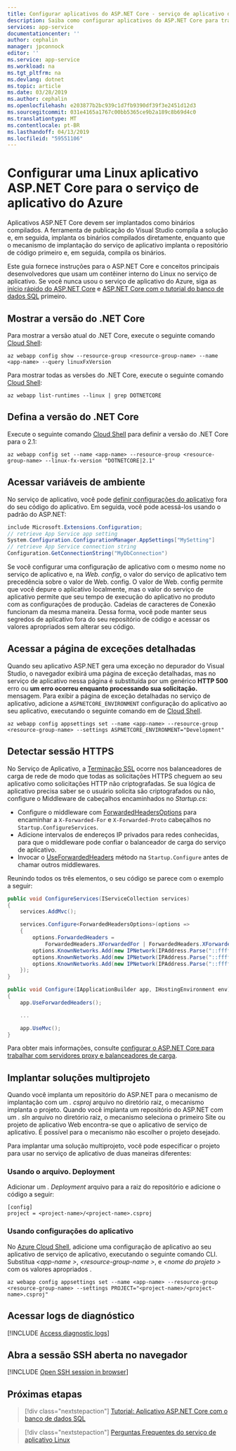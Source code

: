 ```yaml
---
title: Configurar aplicativos do ASP.NET Core - serviço de aplicativo do Azure | Microsoft Docs
description: Saiba como configurar aplicativos do ASP.NET Core para trabalhar no serviço de aplicativo do Azure
services: app-service
documentationcenter: ''
author: cephalin
manager: jpconnock
editor: ''
ms.service: app-service
ms.workload: na
ms.tgt_pltfrm: na
ms.devlang: dotnet
ms.topic: article
ms.date: 03/28/2019
ms.author: cephalin
ms.openlocfilehash: e203877b2bc939c1d7fb9390df39f3e2451d12d3
ms.sourcegitcommit: 031e4165a1767c00bb5365ce9b2a189c8b69d4c0
ms.translationtype: MT
ms.contentlocale: pt-BR
ms.lasthandoff: 04/13/2019
ms.locfileid: "59551106"
---
```

# <a name="configure-a-linux-aspnet-core-app-for-azure-app-service"></a>Configurar uma Linux aplicativo ASP.NET Core para o serviço de aplicativo do Azure

Aplicativos ASP.NET Core devem ser implantados como binários compilados. A ferramenta de publicação do Visual Studio compila a solução e, em seguida, implanta os binários compilados diretamente, enquanto que o mecanismo de implantação do serviço de aplicativo implanta o repositório de código primeiro e, em seguida, compila os binários.

Este guia fornece instruções para o ASP.NET Core e conceitos principais desenvolvedores que usam um contêiner interno do Linux no serviço de aplicativo. Se você nunca usou o serviço de aplicativo do Azure, siga as [início rápido do ASP.NET Core](quickstart-dotnetcore.md) e [ASP.NET Core com o tutorial do banco de dados SQL](tutorial-dotnetcore-sqldb-app.md) primeiro.

## <a name="show-net-core-version"></a>Mostrar a versão do .NET Core

Para mostrar a versão atual do .NET Core, execute o seguinte comando [Cloud Shell](https://shell.azure.com):

```azurecli-interactive
az webapp config show --resource-group <resource-group-name> --name <app-name> --query linuxFxVersion
```

Para mostrar todas as versões do .NET Core, execute o seguinte comando [Cloud Shell](https://shell.azure.com):

```azurecli-interactive
az webapp list-runtimes --linux | grep DOTNETCORE
```

## <a name="set-net-core-version"></a>Defina a versão do .NET Core

Execute o seguinte comando [Cloud Shell](https://shell.azure.com) para definir a versão do .NET Core para o 2.1:

```azurecli-interactive
az webapp config set --name <app-name> --resource-group <resource-group-name> --linux-fx-version "DOTNETCORE|2.1"
```

## <a name="access-environment-variables"></a>Acessar variáveis de ambiente

No serviço de aplicativo, você pode [definir configurações do aplicativo](../web-sites-configure.md?toc=%2fazure%2fapp-service%2fcontainers%2ftoc.json#app-settings) fora do seu código do aplicativo. Em seguida, você pode acessá-los usando o padrão do ASP.NET:

```csharp
include Microsoft.Extensions.Configuration;
// retrieve App Service app setting
System.Configuration.ConfigurationManager.AppSettings["MySetting"]
// retrieve App Service connection string
Configuration.GetConnectionString("MyDbConnection")
```

Se você configurar uma configuração de aplicativo com o mesmo nome no serviço de aplicativo e, na *Web. config*, o valor do serviço de aplicativo tem precedência sobre o valor de Web. config. O valor de Web. config permite que você depure o aplicativo localmente, mas o valor do serviço de aplicativo permite que seu tempo de execução do aplicativo no produto com as configurações de produção. Cadeias de caracteres de Conexão funcionam da mesma maneira. Dessa forma, você pode manter seus segredos de aplicativo fora do seu repositório de código e acessar os valores apropriados sem alterar seu código.

## <a name="get-detailed-exceptions-page"></a>Acessar a página de exceções detalhadas

Quando seu aplicativo ASP.NET gera uma exceção no depurador do Visual Studio, o navegador exibirá uma página de exceção detalhadas, mas no serviço de aplicativo nessa página é substituída por um genérico **HTTP 500** erro ou **um erro ocorreu enquanto processando sua solicitação.** mensagem. Para exibir a página de exceção detalhadas no serviço de aplicativo, adicione a `ASPNETCORE_ENVIRONMENT` configuração do aplicativo ao seu aplicativo, executando o seguinte comando em de <a target="_blank" href="https://shell.azure.com" >Cloud Shell</a>.

```azurecli-interactive
az webapp config appsettings set --name <app-name> --resource-group <resource-group-name> --settings ASPNETCORE_ENVIRONMENT="Development"
```

## <a name="detect-https-session"></a>Detectar sessão HTTPS

No Serviço de Aplicativo, a [Terminação SSL](https://wikipedia.org/wiki/TLS_termination_proxy) ocorre nos balanceadores de carga de rede de modo que todas as solicitações HTTPS cheguem ao seu aplicativo como solicitações HTTP não criptografadas. Se sua lógica de aplicativo precisa saber se o usuário solicita são criptografados ou não, configure o Middleware de cabeçalhos encaminhados no *Startup.cs*:

- Configure o middleware com [ForwardedHeadersOptions](https://docs.microsoft.com/dotnet/api/microsoft.aspnetcore.builder.forwardedheadersoptions) para encaminhar a `X-Forwarded-For` e `X-Forwarded-Proto` cabeçalhos no `Startup.ConfigureServices`.
- Adicione intervalos de endereços IP privados para redes conhecidas, para que o middleware pode confiar o balanceador de carga do serviço de aplicativo.
- Invocar o [UseForwardedHeaders](https://docs.microsoft.com/dotnet/api/microsoft.aspnetcore.builder.forwardedheadersextensions.useforwardedheaders) método na `Startup.Configure` antes de chamar outros middlewares.

Reunindo todos os três elementos, o seu código se parece com o exemplo a seguir:

```csharp
public void ConfigureServices(IServiceCollection services)
{
    services.AddMvc();

    services.Configure<ForwardedHeadersOptions>(options =>
    {
        options.ForwardedHeaders =
            ForwardedHeaders.XForwardedFor | ForwardedHeaders.XForwardedProto;
        options.KnownNetworks.Add(new IPNetwork(IPAddress.Parse("::ffff:10.0.0.0"), 104));
        options.KnownNetworks.Add(new IPNetwork(IPAddress.Parse("::ffff:192.168.0.0"), 112));
        options.KnownNetworks.Add(new IPNetwork(IPAddress.Parse("::ffff:172.16.0.0"), 108));
    });
}

public void Configure(IApplicationBuilder app, IHostingEnvironment env)
{
    app.UseForwardedHeaders();

    ...

    app.UseMvc();
}
```

Para obter mais informações, consulte [configurar o ASP.NET Core para trabalhar com servidores proxy e balanceadores de carga](https://docs.microsoft.com/aspnet/core/host-and-deploy/proxy-load-balancer).

## <a name="deploy-multi-project-solutions"></a>Implantar soluções multiprojeto

Quando você implanta um repositório do ASP.NET para o mecanismo de implantação com um *. csproj* arquivo no diretório raiz, o mecanismo implanta o projeto. Quando você implanta um repositório do ASP.NET com um *. sln* arquivo no diretório raiz, o mecanismo seleciona o primeiro Site ou projeto de aplicativo Web encontra-se que o aplicativo de serviço de aplicativo. É possível para o mecanismo não escolher o projeto desejado.

Para implantar uma solução multiprojeto, você pode especificar o projeto para usar no serviço de aplicativo de duas maneiras diferentes:

### <a name="using-deployment-file"></a>Usando o arquivo. Deployment

Adicionar um *. Deployment* arquivo para a raiz do repositório e adicione o código a seguir:

```
[config]
project = <project-name>/<project-name>.csproj
```

### <a name="using-app-settings"></a>Usando configurações do aplicativo

No <a target="_blank" href="https://shell.azure.com">Azure Cloud Shell</a>, adicione uma configuração de aplicativo ao seu aplicativo de serviço de aplicativo, executando o seguinte comando CLI. Substitua  *\<app-name >*,  *\<resource-group-name >*, e  *\<nome do projeto >* com os valores apropriados .

```azurecli-interactive
az webapp config appsettings set --name <app-name> --resource-group <resource-group-name> --settings PROJECT="<project-name>/<project-name>.csproj"
```

## <a name="access-diagnostic-logs"></a>Acessar logs de diagnóstico

[!INCLUDE [Access diagnostic logs](../../../includes/app-service-web-logs-access-no-h.md)]

## <a name="open-ssh-session-in-browser"></a>Abra a sessão SSH aberta no navegador

[!INCLUDE [Open SSH session in browser](../../../includes/app-service-web-ssh-connect-builtin-no-h.md)]

## <a name="next-steps"></a>Próximas etapas

> [!div class="nextstepaction"]
> [Tutorial: Aplicativo ASP.NET Core com o banco de dados SQL](tutorial-dotnetcore-sqldb-app.md)

> [!div class="nextstepaction"]
> [Perguntas Frequentes do serviço de aplicativo Linux](app-service-linux-faq.md)